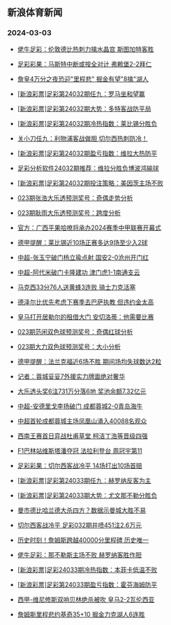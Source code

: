 ## 新浪体育新闻 
### 2024-03-03

+ [佬牛足彩：伦敦德比热刺力擒水晶宫 斯图加特客胜](https://sports.sina.com.cn/l/2024-03-02/doc-inakwwtq6692400.shtml)

+ [足彩彩果：马斯特中断或按全对计 弗赖堡2-2拜仁](https://sports.sina.com.cn/l/2024-03-02/doc-inakwsms6787607.shtml)

+ [詹皇4万分之夜恐迎"里程悲" 掘金有望"8擒"湖人](https://sports.sina.com.cn/l/2024-03-02/doc-inakvksk8342635.shtml)

+ [[新浪彩票]足彩第24032期任九：罗马坐和望赢](https://sports.sina.com.cn/l/2024-03-02/doc-inakwsmn9585974.shtml)

+ [[新浪彩票]足彩第24032期大势：多特客战防平局](https://sports.sina.com.cn/l/2024-03-02/doc-inakwsmu7697950.shtml)

+ [[新浪彩票]足彩第24032期冷热指数：莱比锡分胜负](https://sports.sina.com.cn/l/2024-03-02/doc-inakwsmu3567477.shtml)

+ [关小刀任九：利物浦客战做胆 切尔西热刺防冷！](https://sports.sina.com.cn/l/2024-03-02/doc-inakxiin3268219.shtml)

+ [[新浪彩票]足彩第24032期盈亏指数：维拉大热防平](https://sports.sina.com.cn/l/2024-03-02/doc-inakwsms6789968.shtml)

+ [足彩分析软件24032期推荐：维拉分胜负博波鸿输球](https://sports.sina.com.cn/l/2024-03-02/doc-inakwsmu3570688.shtml)

+ [[新浪彩票]足彩第24032期投注策略：美因茨主场不败](https://sports.sina.com.cn/l/2024-03-02/doc-inakwsmu3566962.shtml)

+ [023期张浩大乐透预测奖号：奇偶走势分析](https://sports.sina.com.cn/l/2024-03-02/doc-inakuyan7619000.shtml)

+ [023期耿雨大乐透预测奖号：跨度分析](https://sports.sina.com.cn/l/2024-03-02/doc-inakuyaq8522812.shtml)

+ [官方：广西平果哈嘹将承办2024赛季中甲联赛开幕式](https://sports.sina.com.cn/china/j/2024-03-02/doc-inakxpra9153801.shtml)

+ [德甲提醒：莱比锡近10场正赛多达9场至少入2球](https://sports.sina.com.cn/l/2024-03-02/doc-inakwwtq6675044.shtml)

+ [中超-张玉宁破门杨立瑜点射 国安2-0沧州开门红](https://sports.sina.com.cn/china/j/2024-03-02/doc-inakxyfe7052356.shtml)

+ [中超-阿代米破门卡隆建功 津门虎1-1南通支云](https://sports.sina.com.cn/china/j/2024-03-02/doc-inakxyew8940403.shtml)

+ [马克西33分76人送黄蜂3连败 骑士力克活塞](https://sports.sina.com.cn/basketball/nba/2024-03-02/doc-inakwwts7595034.shtml)

+ [德泽尔比优先考虑下赛季去巴萨执教 但违约金太高](https://sports.sina.com.cn/g/laliga/2024-03-02/doc-inakxyfe7048198.shtml)

+ [皇马打开居勒尔的租借大门 安切洛蒂：他需要比赛](https://sports.sina.com.cn/g/laliga/2024-03-02/doc-inakxyfa6142578.shtml)

+ [023期范闲双色球预测奖号：奇偶红球分析](https://sports.sina.com.cn/l/2024-03-02/doc-inakuyaq8520050.shtml)

+ [023期大力双色球预测奖号：大小分析](https://sports.sina.com.cn/l/2024-03-02/doc-inakuyai0407870.shtml)

+ [德甲提醒：法兰克福近6场不胜 期间场均失球数达2粒](https://sports.sina.com.cn/l/2024-03-02/doc-inakwwtq6676110.shtml)

+ [记者：蓉城妥妥7外援实力牌面绝对奢华](https://sports.sina.com.cn/china/j/2024-03-02/doc-inakxyfe2932745.shtml)

+ [大乐透头奖6注731万分落6地 奖池余额7.32亿元](https://sports.sina.com.cn/l/2024-03-02/doc-inakxyfe7058637.shtml)

+ [中超-安德里戈李扬破门 成都蓉城2-0青岛海牛](https://sports.sina.com.cn/china/j/2024-03-02/doc-inakxyfe7054108.shtml)

+ [中超首轮成都蓉城主场凤凰山涌入40088名观众](https://sports.sina.com.cn/china/j/2024-03-02/doc-inakxyfe2931491.shtml)

+ [西南王赛首日弈战杜甫草堂 柯洁丁浩等晋级四强](https://sports.sina.com.cn/go/2024-03-02/doc-inakxyfa6149737.shtml)

+ [F1巴林站维斯塔潘夺冠 法拉利登台 周冠宇第11](https://sports.sina.com.cn/motorracing/internf/fe/2024-03-03/doc-inakyenu8835175.shtml)

+ [足彩彩果：切尔西客战冷平 14场打出10场首赔](https://sports.sina.com.cn/l/2024-03-03/doc-inakyvku2458404.shtml)

+ [[新浪彩票]足彩第24033期任九：赫罗纳反客为主](https://sports.sina.com.cn/l/2024-03-03/doc-inakyvku2458908.shtml)

+ [[新浪彩票]足彩第24033期大势：尤文那不勒分胜负](https://sports.sina.com.cn/l/2024-03-03/doc-inakyvkn8468993.shtml)

+ [曼市德比哈兰德大杀四方？数据示曼城大胜不易](https://sports.sina.com.cn/l/2024-03-03/doc-inakvekf0333895.shtml)

+ [切尔西客战冷平 足彩032期井喷451注2.6万元](https://sports.sina.com.cn/l/2024-03-03/doc-inakyvku2458404.shtml)

+ [历史时刻！詹姆斯跨越40000分里程碑 历史唯一](https://sports.sina.com.cn/basketball/nba/2024-03-03/doc-inakzfyq2217707.shtml)

+ [佬牛足彩：那不勒斯主场不败 赫罗纳客胜作胆](https://sports.sina.com.cn/l/2024-03-03/doc-inakyzsq5561766.shtml)

+ [[新浪彩票]足彩24033期冷热指数：本菲卡低温不败](https://sports.sina.com.cn/l/2024-03-03/doc-inakyvks5682102.shtml)

+ [[新浪彩票]足彩第24033期盈亏指数：霍芬海姆防平](https://sports.sina.com.cn/l/2024-03-03/doc-inakyvku2459207.shtml)

+ [西甲-维尼修斯双响贝林绝杀被吹 皇马2-2瓦伦西亚](https://sports.sina.com.cn/g/laliga/2024-03-03/doc-inakyzsq5555738.shtml)

+ [詹姆斯里程悲约基奇35+10 掘金力克湖人6连胜](https://sports.sina.com.cn/basketball/nba/2024-03-03/doc-inakzfyt2132011.shtml)

